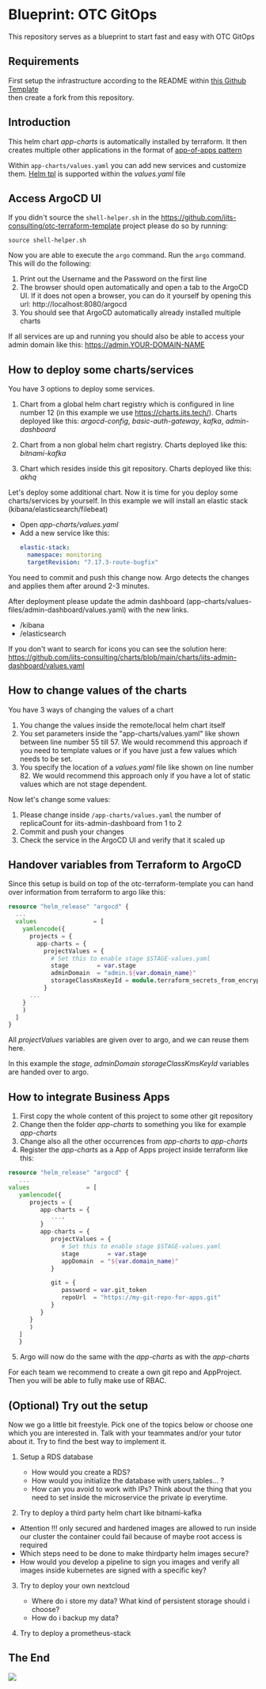 # Blueprint: OTC GitOps

This repository serves as a blueprint to start fast and easy with OTC GitOps

## Requirements

First setup the infrastructure according to the README within [this Github Template](https://github.com/iits-consulting/otc-terraform-template)  
then create a fork from this repository.

## Introduction

This helm chart _app-charts_ is automatically installed by terraform. It then creates
multiple other applications in the format of [app-of-apps pattern](https://argo-cd.readthedocs.io/en/stable/operator-manual/cluster-bootstrapping/#app-of-apps-pattern)

Within `app-charts/values.yaml` you can add new services and customize them. [Helm tpl](https://helm.sh/docs/howto/charts_tips_and_tricks/#using-the-tpl-function) is supported within the _values.yaml_ file

## Access ArgoCD UI

If you didn't source the `shell-helper.sh` in the https://github.com/iits-consulting/otc-terraform-template project please do so by running:

```shell
source shell-helper.sh
```

Now you are able to execute the `argo` command. Run the `argo` command. This will do the following:

1. Print out the Username and the Password on the first line
2. The browser should open automatically and open a tab to the ArgoCD UI. If it does not open a browser, you can do it yourself by opening this url: http://localhost:8080/argocd
3. You should see that ArgoCD automatically already installed multiple charts

If all services are up and running you should also be able to access your admin domain like this: https://admin.YOUR-DOMAIN-NAME

## How to deploy some charts/services

You have 3 options to deploy some services.

1. Chart from a global helm chart registry which is configured in line number 12 (in this example we use https://charts.iits.tech/).
   Charts deployed like this:
   _argocd-config_, _basic-auth-gateway_, _kafka_, _admin-dashboard_


2. Chart from a non global helm chart registry. Charts deployed like this: _bitnami-kafka_
3. Chart which resides inside this git repository. Charts deployed like this: _akhq_


Let's deploy some additional chart. Now it is time for you deploy some charts/services by yourself.
In this example we will install an elastic stack (kibana/elasticsearch/filebeat)
* Open _app-charts/values.yaml_
* Add a new service like this:
  ```yaml
  elastic-stack:
    namespace: monitoring
    targetRevision: "7.17.3-route-bugfix"
  ```
You need to commit and push this change now. Argo detects the changes and applies them after around 2-3 minutes.

After deployment please update the admin dashboard (app-charts/values-files/admin-dashboard/values.yaml) with the new links.
* /kibana
* /elasticsearch

If you don't want to search for icons you can see the solution here: https://github.com/iits-consulting/charts/blob/main/charts/iits-admin-dashboard/values.yaml

## How to change values of the charts

You have 3 ways of changing the values of a chart

1. You change the values inside the remote/local helm chart itself
2. You set parameters inside the "app-charts/values.yaml" like shown between line number 55 till 57.
   We would recommend this approach if you need to template values or if you have just a few values which needs to be set.
3. You specify the location of a _values.yaml_ file like shown on line number 82.
   We would recommend this approach only if you have a lot of static values which are not stage dependent.

Now let's change some values:

1. Please change inside `/app-charts/values.yaml` the number of replicaCount for iits-admin-dashboard from 1 to 2
2. Commit and push your changes
3. Check the service in the ArgoCD UI and verify that it scaled up

## Handover variables from Terraform to ArgoCD

Since this setup is build on top of the otc-terraform-template you can hand over information from terraform to argo like this:

```terraform
resource "helm_release" "argocd" {
  ...
  values                = [
    yamlencode({
      projects = {
        app-charts = {
          projectValues = {
            # Set this to enable stage $STAGE-values.yaml
            stage        = var.stage
            adminDomain  = "admin.${var.domain_name}"
            storageClassKmsKeyId = module.terraform_secrets_from_encrypted_s3_bucket.secrets["storage_class_kms_key_id"]
          }
      ...
    }
    )
  ]
}
```
All _projectValues_ variables are given over to argo, and we can reuse them here.

In this example the _stage_, _adminDomain_ _storageClassKmsKeyId_ variables are handed over to argo.

## How to integrate Business Apps

1. First copy the whole content of this project to some other git repository
2. Change then the folder _app-charts_ to something you like for example _app-charts_
3. Change also all the other occurrences from _app-charts_ to _app-charts_
4. Register the _app-charts_ as a App of Apps project inside terraform like this:
```terraform
resource "helm_release" "argocd" {
   ...
values                = [
   yamlencode({
      projects = {
         app-charts = {
            ....
         }
         app-charts = {
            projectValues = {
               # Set this to enable stage $STAGE-values.yaml
               stage        = var.stage
               appDomain  = "${var.domain_name}"
            }

            git = {
               password = var.git_token
               repoUrl  = "https://my-git-repo-for-apps.git"
            }
         }
      }
      )
   ]
   }
```
5. Argo will now do the same with the _app-charts_ as with the _app-charts_

For each team we recommend to create a own git repo and AppProject. Then you will be able to fully make use of RBAC.

## (Optional) Try out the setup

Now we go a little bit freestyle. Pick one of the topics below or choose one which you are interested in.
Talk with your teammates and/or your tutor about it. Try to find the best way to implement it.

1. Setup a RDS database
   - How would you create a RDS?
   - How would you initialize the database with users,tables... ?
   - How can you avoid to work with IPs? Think about the thing that you need to set inside the microservice the private ip everytime.

2. Try to deploy a third party helm chart like bitnami-kafka
- Attention !!! only secured and hardened images are allowed to run inside our cluster the container could fail because of maybe root access is required
- Which steps need to be done to make thirdparty helm images secure?
- How would you develop a pipeline to sign you images and verify all images inside kubernetes are signed with a specific key?

3. Try to deploy your own nextcloud
   - Where do i store my data? What kind of persistent storage should i choose?
   - How do i backup my data?

4. Try to deploy a prometheus-stack


## The End

![](https://media.giphy.com/media/lD76yTC5zxZPG/giphy.gif)
